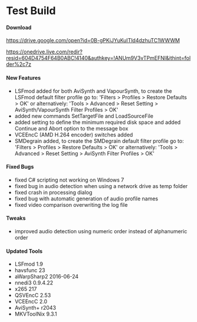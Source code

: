 # Test Build

#### Download

https://drive.google.com/open?id=0B-gPKiJYuKuITld4dzhuTC1WWWM

https://onedrive.live.com/redir?resid=604D4754F64B0ABC!4140&authkey=!ANUm9V3vTPmEFNI&ithint=folder%2c7z

#### New Features

- LSFmod added for both AviSynth and VapourSynth, to create the LSFmod default filter profile go to: 'Filters > Profiles > Restore Defaults > OK' or alternatively: 'Tools > Advanced > Reset Setting > AviSynth/VapourSynth Filter Profiles > OK'
- added new commands SetTargetFile and LoadSourceFile
- added setting to define the minimum required disk space and added Continue and Abort option to the message box
- VCEEncC (AMD H.264 encoder) switches added
- SMDegrain added, to create the SMDegrain default filter profile go to: 'Filters > Profiles > Restore Defaults > OK' or alternatively: 'Tools > Advanced > Reset Setting > AviSynth Filter Profiles > OK'

#### Fixed Bugs

- fixed C# scripting not working on Windows 7
- fixed bug in audio detection when using a network drive as temp folder
- fixed crash in processing dialog
- fixed bug with automatic generation of audio profile names
- fixed video comparison overwriting the log file

#### Tweaks

- improved audio detection using numeric order instead of alphanumeric order 

#### Updated Tools

- LSFmod 1.9
- havsfunc 23
- aWarpSharp2 2016-06-24
- nnedi3 0.9.4.22
- x265 217
- QSVEncC 2.53
- VCEEncC 2.0
- AviSynth+ r2043
- MKVToolNix 9.3.1